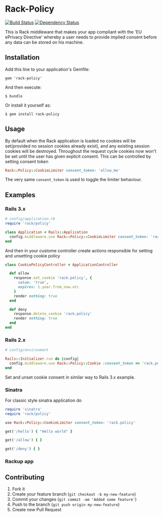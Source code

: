 # Rack-Policy
[![Build Status](https://secure.travis-ci.org/peter-murach/rack-policy.png?branch=master)][travis] [![Dependency Status](https://gemnasium.com/peter-murach/rack-policy.png?travis)][gemnasium]

[travis]: http://travis-ci.org/peter-murach/rack-policy
[gemnasium]: https://gemnasium.com/peter-murach/rack-policy

This is Rack middleware that makes your app compliant with the 'EU ePrivacy Directive'
whereby a user needs to provide implied consent before any data can be stored on his
machine.

## Installation

Add this line to your application's Gemfile:

    gem 'rack-policy'

And then execute:

    $ bundle

Or install it yourself as:

    $ gem install rack-policy

## Usage

By default when the Rack application is loaded no cookies will be set(provided no session cookies already exist), and any existing session cookies will be destroyed. Throughout the request cycle cookies now won't be set until the user has given explicit consent. This can be controlled by setting consent token

```ruby
Rack::Policy::CookieLimiter consent_token: 'allow_me'
```

The very same `consent_token` is used to toggle the limiter behaviour.

## Examples

### Rails 3.x

```ruby
# config/application.rb
require 'rack/policy'

class Application < Rails::Application
  config.middleware.use Rack::Policy::CookieLimiter consent_token: 'rack.policy'
end
```

And then in your custome controller create actions responsible for setting and unsetting cookie policy

```ruby
class CookiePolicyController < ApplicationController

  def allow
    response.set_cookie 'rack.policy', {
      value: 'true',
      expires: 1.year.from_now.utc
    }
    render nothing: true
  end

  def deny
    response.delete_cookie 'rack.policy'
    render nothing: true
  end
end
```

### Rails 2.x

```ruby
# config/environment

Rails::Initializer.run do |config|
  config.middleware.use Rack::Policy::Cookie :consent_token => 'rack.policy'
end
```

Set and unset cookie consent in similar way to Rails 3.x example.

### Sinatra

For classic style sinatra application do

```ruby
require 'sinatra'
require 'rack/policy'

use Rack::Policy::CookieLimiter consent_token: 'rack.policy'

get('/hello') { "Hello world" }

get('/allow') { }

get('/deny') { }
```

### Rackup app

## Contributing

1. Fork it
2. Create your feature branch (`git checkout -b my-new-feature`)
3. Commit your changes (`git commit -am 'Added some feature'`)
4. Push to the branch (`git push origin my-new-feature`)
5. Create new Pull Request
